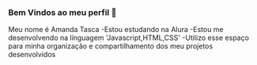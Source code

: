 ### Bem Vindos ao meu perfil 🖤
Meu nome é Amanda Tasca
-Estou estudando na Alura
-Estou me desenvolvendo na línguagem 'Javascript,HTML,CSS'
-Utilizo esse espaço para minha organização e compartilhamento dos meu projetos desenvolvidos
